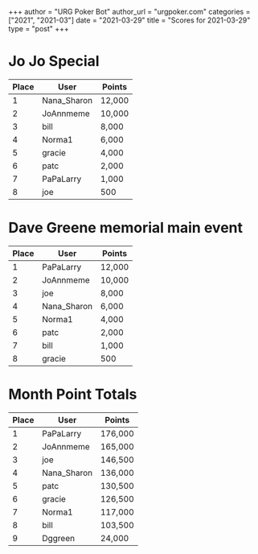 +++
author = "URG Poker Bot"
author_url = "urgpoker.com"
categories = ["2021", "2021-03"]
date = "2021-03-29"
title = "Scores for 2021-03-29"
type = "post"
+++
# Jo Jo Special

| Place | User | Points |
|-------|------|--------|
| 1 | Nana_Sharon | 12,000 |
| 2 | JoAnnmeme | 10,000 |
| 3 | bill | 8,000 |
| 4 | Norma1 | 6,000 |
| 5 | gracie | 4,000 |
| 6 | patc | 2,000 |
| 7 | PaPaLarry | 1,000 |
| 8 | joe | 500 |

# Dave Greene memorial main event

| Place | User | Points |
|-------|------|--------|
| 1 | PaPaLarry | 12,000 |
| 2 | JoAnnmeme | 10,000 |
| 3 | joe | 8,000 |
| 4 | Nana_Sharon | 6,000 |
| 5 | Norma1 | 4,000 |
| 6 | patc | 2,000 |
| 7 | bill | 1,000 |
| 8 | gracie | 500 |

# Month Point Totals

| Place | User | Points |
|-------|------|--------|
| 1 | PaPaLarry | 176,000 |
| 2 | JoAnnmeme | 165,000 |
| 3 | joe | 146,500 |
| 4 | Nana_Sharon | 136,000 |
| 5 | patc | 130,500 |
| 6 | gracie | 126,500 |
| 7 | Norma1 | 117,000 |
| 8 | bill | 103,500 |
| 9 | Dggreen | 24,000 |
